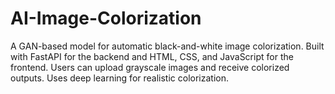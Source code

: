 # AI-Image-Colorization
A GAN-based model for automatic black-and-white image colorization. Built with FastAPI for the backend and HTML, CSS, and JavaScript for the frontend. Users can upload grayscale images and receive colorized outputs. Uses deep learning for realistic colorization.
